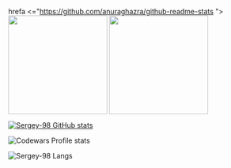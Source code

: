 hrefa <="https://github.com/anuraghazra/github-readme-stats ">
  <img height=200 align="center" src="https://github-readme-stats.vercel.app/api?username=Sergey-98 " />
</a>
<a href="https://github.com/anuraghazra/convoychat ">
  <img height=200 align="center" src=" https://github-readme-stats.vercel.app/api/top-langs?username=Sergey-98&layout=compact&langs_count=8&card_width=320 " />
</a>

[![Sergey-98 GitHub stats](https://github-readme-stats.vercel.app/api?username=Sergey-98&show_icons=true&theme=graywhite)](https://github.com/anuraghazra/github-readme-stats)

![Codewars Profile stats](https://www.codewars.com/users/Sergey-98/badges/large)

![Sergey-98 Langs](https://github-readme-stats.vercel.app/api/top-langs/?username=Sergey-98&layout=compact)

<!--
**Sergey-98/Sergey-98** is a ✨ _special_ ✨ repository because its `README.md` (this file) appears on your GitHub profile.

Here are some ideas to get you started:

- 🔭 I’m currently working on ...
- 🌱 I’m currently learning ...
- 👯 I’m looking to collaborate on ...
- 🤔 I’m looking for help with ...
- 💬 Ask me about ...
- 📫 How to reach me: ...
- 😄 Pronouns: ...
- ⚡ Fun fact: ...
-->
